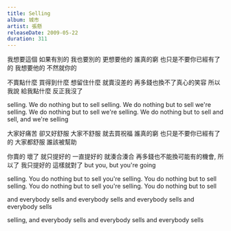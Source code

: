 ```yaml
---
title: Selling
album: 城市
artist: 張懸
releaseDate: 2009-05-22
duration: 311
---
```

我想要這個 如果有別的
我也要別的 更想要他的
誰真的窮 也只是不要你已經有了的
我想要他的 不然就你的

不賣點什麼 買得到什麼
想留住什麼 就賣沒差的
再多錢也換不了真心的笑容 所以我說
給我點什麼 反正我沒了

selling. We do nothing but to sell
selling. We do nothing but to sell
we're selling. We do nothing but to sell
we're selling. We do nothing but to sell
and sell, and we're selling

大家好痛苦 卻又好舒服
大家不舒服 就去買祝福
誰真的窮 也只是不要你已經有了的
大家都舒服 誰該被幫助

你賣的 壞了 就只提好的
一直提好的 就湊合湊合
再多錢也不能換可能有的機會, 所以了
我只提好的 這樣就對了
but you, but you're going

selling. You do nothing but to sell
you're selling. You do nothing but to sell
selling. You do nothing but to sell
you're selling. You do nothing but to sell

and everybody sells
and everybody sells
and everybody sells
and everybody sells

selling, and everybody sells
and everybody sells
and everybody sells
